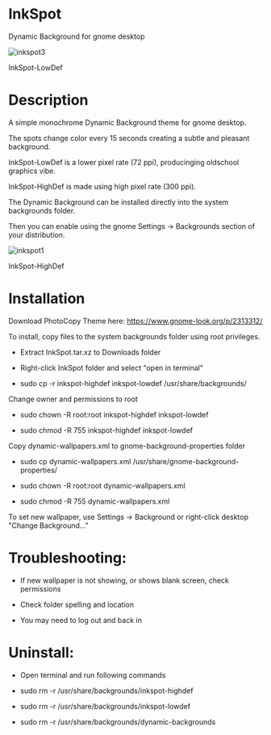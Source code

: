 # InkSpot
Dynamic Background for gnome desktop

![inkspot3](https://github.com/user-attachments/assets/5ab215c3-5bc4-4808-a9e7-ad0f12642cd3)

InkSpot-LowDef

# Description
A simple monochrome Dynamic Background theme for gnome desktop.

The spots change color every 15 seconds creating a subtle and pleasant background.

InkSpot-LowDef is a lower pixel rate (72 ppi), producinging oldschool graphics vibe.

InkSpot-HighDef is made using high pixel rate (300 ppi).

The Dynamic Background can be installed directly into the system backgrounds folder.

Then you can enable using the gnome Settings -> Backgrounds section of your distribution. 

![inkspot1](https://github.com/user-attachments/assets/532ac8fe-bf9a-47fa-8865-911eb9ece1f5)

InkSpot-HighDef

# Installation
Download PhotoCopy Theme here: <a href="https://www.gnome-look.org/p/2313312/">https://www.gnome-look.org/p/2313312/</a>

To install, copy files to the system backgrounds folder using root privileges.

 - Extract InkSpot.tar.xz to Downloads folder
 
 - Right-click InkSpot folder and select "open in terminal"
 
 - sudo cp -r inkspot-highdef inkspot-lowdef /usr/share/backgrounds/

  
Change owner and permissions to root

 - sudo chown -R root:root inkspot-highdef inkspot-lowdef
 
 - sudo chmod -R 755 inkspot-highdef inkspot-lowdef

 
Copy dynamic-wallpapers.xml to gnome-background-properties folder

 - sudo cp dynamic-wallpapers.xml /usr/share/gnome-background-properties/
 
 - sudo chown -R root:root dynamic-wallpapers.xml
 
 - sudo chmod -R 755 dynamic-wallpapers.xml
 
 
To set new wallpaper, use Settings -> Background or right-click desktop "Change Background..."


# Troubleshooting:

 - If new wallpaper is not showing, or shows blank screen, check permissions
 
 - Check folder spelling and location
 
 - You may need to log out and back in

# Uninstall:

 - Open terminal and run following commands
 
 - sudo rm -r /usr/share/backgrounds/inkspot-highdef
 
 - sudo rm -r /usr/share/backgrounds/inkspot-lowdef
 
 - sudo rm -r /usr/share/backgrounds/dynamic-backgrounds
 

